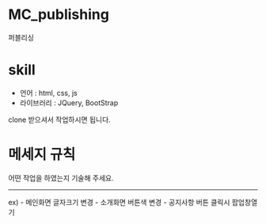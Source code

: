 # MC_publishing
퍼블리싱

# skill
- 언어 : html, css, js
- 라이브러리 : JQuery, BootStrap

clone 받으셔서 작업하시면 됩니다.

# **메세지 규칙**   
어떤 작업을 하였는지 기술해 주세요.   
<hr>   
ex)    
- 메인화면 글자크기 변경   
- 소개화면 버튼색 변경   
- 공지사항 버튼 클릭시 팝업창열기   
